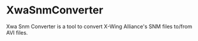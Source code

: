 # XwaSnmConverter

Xwa Snm Converter is a tool to convert X-Wing Alliance's SNM files to/from AVI files.
